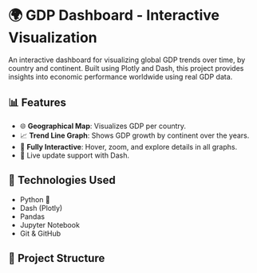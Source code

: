 # 🌍 GDP Dashboard - Interactive Visualization

An interactive dashboard for visualizing global GDP trends over time, by country and continent. Built using Plotly and Dash, this project provides insights into economic performance worldwide using real GDP data.

## 📊 Features

- 🌐 **Geographical Map**: Visualizes GDP per country.
- 📈 **Trend Line Graph**: Shows GDP growth by continent over the years.
- 🧠 **Fully Interactive**: Hover, zoom, and explore details in all graphs.
- 🔄 Live update support with Dash.

## 🚀 Technologies Used

- Python 🐍
- Dash (Plotly)
- Pandas
- Jupyter Notebook
- Git & GitHub

## 📁 Project Structure

